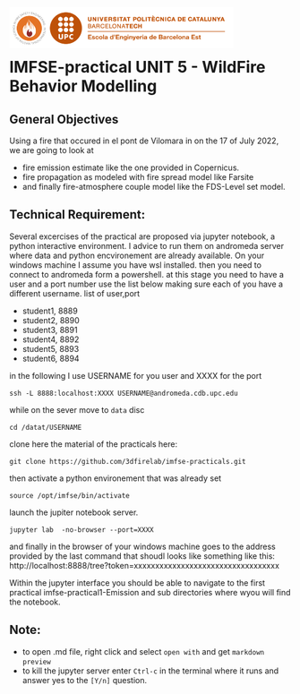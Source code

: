 <img style="float: left;" src="./imfse-practical1-Emission/images/logo.png" width="400"/> <br/><br/><br/>

# IMFSE-practical UNIT 5 - WildFire Behavior Modelling 

## General Objectives
Using a fire that occured in el pont de Vilomara in on the 17 of July 2022, we are going to look at 
- fire emission estimate like the one provided in Copernicus.
- fire propagation as modeled with fire spread model like Farsite
- and finally fire-atmosphere couple model like the FDS-Level set model.
  

## Technical Requirement:
Several excercises of the practical are proposed via jupyter notebook, a python interactive environment.
I advice to run them on andromeda server where data and python encvironement are already available. 
On your windows machine I assume you have wsl installed.
then you need to connect to andromeda form a powershell.
at this stage you need to have a user and a port number
use the list below making sure each of you have a different username.
list of user,port
- student1, 8889
- student2, 8890
- student3, 8891
- student4, 8892
- student5, 8893
- student6, 8894

in the following I use USERNAME for you user and XXXX for the port
```
ssh -L 8888:localhost:XXXX USERNAME@andromeda.cdb.upc.edu
```
while on the sever move to `data` disc
```
cd /datat/USERNAME
```
clone here the material of the practicals here:
```
git clone https://github.com/3dfirelab/imfse-practicals.git
```
then activate a python environement that was already set
```
source /opt/imfse/bin/activate
```
launch the jupiter notebook server.
```
jupyter lab  -no-browser --port=XXXX
```
and finally in the browser of your windows machine goes to the address provided by the last command that shoudl looks like something like this:
http://localhost:8888/tree?token=xxxxxxxxxxxxxxxxxxxxxxxxxxxxxxxxxx

Within the jupyter interface you should be able to navigate to the first practical imfse-practical1-Emission and sub directories where wyou will find the notebook.

## Note:   
- to open .md file, right click and select  `open with` and get `markdown preview`
- to kill the jupyter server enter `Ctrl-c` in the terminal where it runs and answer yes to the `[Y/n]` question.
